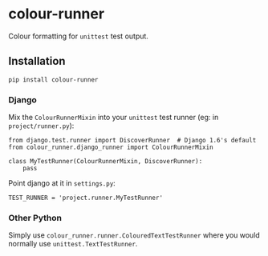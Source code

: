 # colour-runner

Colour formatting for `unittest` test output.

## Installation

    pip install colour-runner

### Django

Mix the `ColourRunnerMixin` into your `unittest` test runner (eg: in `project/runner.py`):

    from django.test.runner import DiscoverRunner  # Django 1.6's default
    from colour_runner.django_runner import ColourRunnerMixin

    class MyTestRunner(ColourRunnerMixin, DiscoverRunner):
        pass

Point django at it in `settings.py`:

    TEST_RUNNER = 'project.runner.MyTestRunner'

### Other Python

Simply use `colour_runner.runner.ColouredTextTestRunner` where you would normally use `unittest.TextTestRunner`.
